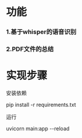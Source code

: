 # 功能
### 1.基于whisper的语音识别
### 2.PDF文件的总结

# 实现步骤
安装依赖

pip install -r requirements.txt 
 
运行

uvicorn main:app --reload

